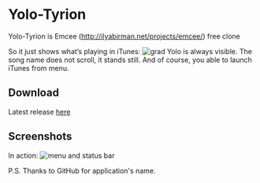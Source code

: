 Yolo-Tyrion
===========

Yolo-Tyrion is Emcee (http://ilyabirman.net/projects/emcee/) free clone

So it just shows what’s playing in iTunes:
![grad](https://cloud.githubusercontent.com/assets/304916/18792240/3f811abe-81e8-11e6-867c-40cb1f0bc7d6.png)
Yolo is always visible. The song name does not scroll, it stands still.
And of course, you able to launch iTunes from menu.

Download
--------
Latest release [here](https://github.com/aquaxp/yolo-tyrion/releases/latest)

Screenshots
-----------
In action:
![menu and status bar](https://cloud.githubusercontent.com/assets/304916/18792209/23e4f898-81e8-11e6-8b34-53ad0fcf10d2.gif)

P.S. Thanks to GitHub for application's name.
